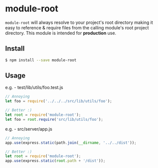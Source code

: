# module-root

`module-root` will always resolve to your project's root directory making it easy to reference & require files from the calling module's root project directory. This module is intended for **production** use.

## Install

``` sh
$ npm install --save module-root
```

## Usage

e.g. - test/lib/utils/foo.test.js
``` js
// Annoying
let foo = require('../../../src/lib/utils/foo');

// Better :)
let root = require('module-root');
let foo = root.require('src/lib/utils/foo');
```

e.g. - src/server/app.js
``` js
// Annoying
app.use(express.static(path.join(__dirname, '../../dist'));

// Better :)
let root = require('module-root');
app.use(express.static(root.path + '/dist'));
```
